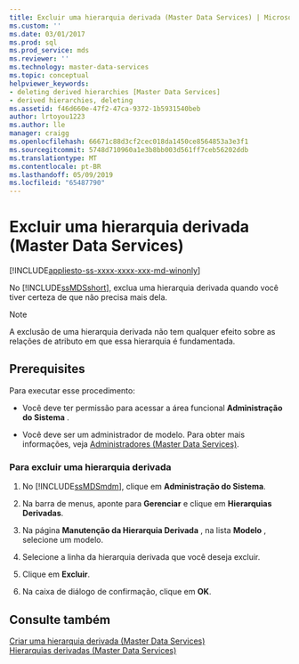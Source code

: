 ```yaml
---
title: Excluir uma hierarquia derivada (Master Data Services) | Microsoft Docs
ms.custom: ''
ms.date: 03/01/2017
ms.prod: sql
ms.prod_service: mds
ms.reviewer: ''
ms.technology: master-data-services
ms.topic: conceptual
helpviewer_keywords:
- deleting derived hierarchies [Master Data Services]
- derived hierarchies, deleting
ms.assetid: f46d660e-47f2-47ca-9372-1b5931540beb
author: lrtoyou1223
ms.author: lle
manager: craigg
ms.openlocfilehash: 66671c88d3cf2cec018da1450ce8564853a3e3f1
ms.sourcegitcommit: 5748d710960a1e3b8bb003d561ff7ceb56202ddb
ms.translationtype: MT
ms.contentlocale: pt-BR
ms.lasthandoff: 05/09/2019
ms.locfileid: "65487790"
---
```

# <a name="delete-a-derived-hierarchy-master-data-services"></a>Excluir uma hierarquia derivada (Master Data Services)

[!INCLUDE[appliesto-ss-xxxx-xxxx-xxx-md-winonly](../includes/appliesto-ss-xxxx-xxxx-xxx-md-winonly.md)]

  No [!INCLUDE[ssMDSshort](../includes/ssmdsshort-md.md)], exclua uma hierarquia derivada quando você tiver certeza de que não precisa mais dela.  
  
> [!NOTE]  
>  A exclusão de uma hierarquia derivada não tem qualquer efeito sobre as relações de atributo em que essa hierarquia é fundamentada.  
  
## <a name="prerequisites"></a>Prerequisites  
 Para executar esse procedimento:  
  
-   Você deve ter permissão para acessar a área funcional **Administração do Sistema** .  
  
-   Você deve ser um administrador de modelo. Para obter mais informações, veja [Administradores &#40;Master Data Services&#41;](../master-data-services/administrators-master-data-services.md).  
  
### <a name="to-delete-a-derived-hierarchy"></a>Para excluir uma hierarquia derivada  
  
1.  No [!INCLUDE[ssMDSmdm](../includes/ssmdsmdm-md.md)], clique em **Administração do Sistema**.  
  
2.  Na barra de menus, aponte para **Gerenciar** e clique em **Hierarquias Derivadas**.  
  
3.  Na página **Manutenção da Hierarquia Derivada** , na lista **Modelo** , selecione um modelo.  
  
4.  Selecione a linha da hierarquia derivada que você deseja excluir.  
  
5.  Clique em **Excluir**.  
  
6.  Na caixa de diálogo de confirmação, clique em **OK**.  
  
## <a name="see-also"></a>Consulte também  
 [Criar uma hierarquia derivada &#40;Master Data Services&#41;](../master-data-services/create-a-derived-hierarchy-master-data-services.md)   
 [Hierarquias derivadas &#40;Master Data Services&#41;](../master-data-services/derived-hierarchies-master-data-services.md)  
  
  
